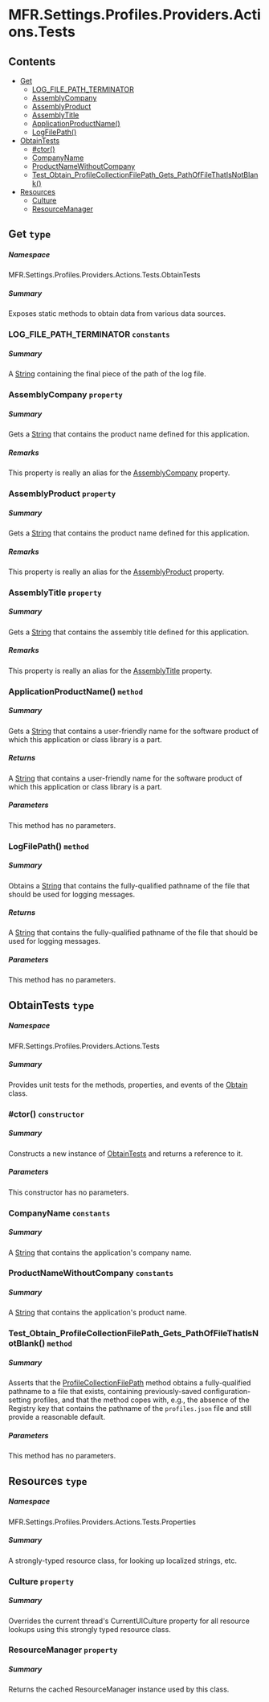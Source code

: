 <a name='assembly'></a>
# MFR.Settings.Profiles.Providers.Actions.Tests

## Contents

- [Get](#T-MFR-Settings-Profiles-Providers-Actions-Tests-ObtainTests-Get 'MFR.Settings.Profiles.Providers.Actions.Tests.ObtainTests.Get')
  - [LOG_FILE_PATH_TERMINATOR](#F-MFR-Settings-Profiles-Providers-Actions-Tests-ObtainTests-Get-LOG_FILE_PATH_TERMINATOR 'MFR.Settings.Profiles.Providers.Actions.Tests.ObtainTests.Get.LOG_FILE_PATH_TERMINATOR')
  - [AssemblyCompany](#P-MFR-Settings-Profiles-Providers-Actions-Tests-ObtainTests-Get-AssemblyCompany 'MFR.Settings.Profiles.Providers.Actions.Tests.ObtainTests.Get.AssemblyCompany')
  - [AssemblyProduct](#P-MFR-Settings-Profiles-Providers-Actions-Tests-ObtainTests-Get-AssemblyProduct 'MFR.Settings.Profiles.Providers.Actions.Tests.ObtainTests.Get.AssemblyProduct')
  - [AssemblyTitle](#P-MFR-Settings-Profiles-Providers-Actions-Tests-ObtainTests-Get-AssemblyTitle 'MFR.Settings.Profiles.Providers.Actions.Tests.ObtainTests.Get.AssemblyTitle')
  - [ApplicationProductName()](#M-MFR-Settings-Profiles-Providers-Actions-Tests-ObtainTests-Get-ApplicationProductName 'MFR.Settings.Profiles.Providers.Actions.Tests.ObtainTests.Get.ApplicationProductName')
  - [LogFilePath()](#M-MFR-Settings-Profiles-Providers-Actions-Tests-ObtainTests-Get-LogFilePath 'MFR.Settings.Profiles.Providers.Actions.Tests.ObtainTests.Get.LogFilePath')
- [ObtainTests](#T-MFR-Settings-Profiles-Providers-Actions-Tests-ObtainTests 'MFR.Settings.Profiles.Providers.Actions.Tests.ObtainTests')
  - [#ctor()](#M-MFR-Settings-Profiles-Providers-Actions-Tests-ObtainTests-#ctor 'MFR.Settings.Profiles.Providers.Actions.Tests.ObtainTests.#ctor')
  - [CompanyName](#F-MFR-Settings-Profiles-Providers-Actions-Tests-ObtainTests-CompanyName 'MFR.Settings.Profiles.Providers.Actions.Tests.ObtainTests.CompanyName')
  - [ProductNameWithoutCompany](#F-MFR-Settings-Profiles-Providers-Actions-Tests-ObtainTests-ProductNameWithoutCompany 'MFR.Settings.Profiles.Providers.Actions.Tests.ObtainTests.ProductNameWithoutCompany')
  - [Test_Obtain_ProfileCollectionFilePath_Gets_PathOfFileThatIsNotBlank()](#M-MFR-Settings-Profiles-Providers-Actions-Tests-ObtainTests-Test_Obtain_ProfileCollectionFilePath_Gets_PathOfFileThatIsNotBlank 'MFR.Settings.Profiles.Providers.Actions.Tests.ObtainTests.Test_Obtain_ProfileCollectionFilePath_Gets_PathOfFileThatIsNotBlank')
- [Resources](#T-MFR-Settings-Profiles-Providers-Actions-Tests-Properties-Resources 'MFR.Settings.Profiles.Providers.Actions.Tests.Properties.Resources')
  - [Culture](#P-MFR-Settings-Profiles-Providers-Actions-Tests-Properties-Resources-Culture 'MFR.Settings.Profiles.Providers.Actions.Tests.Properties.Resources.Culture')
  - [ResourceManager](#P-MFR-Settings-Profiles-Providers-Actions-Tests-Properties-Resources-ResourceManager 'MFR.Settings.Profiles.Providers.Actions.Tests.Properties.Resources.ResourceManager')

<a name='T-MFR-Settings-Profiles-Providers-Actions-Tests-ObtainTests-Get'></a>
## Get `type`

##### Namespace

MFR.Settings.Profiles.Providers.Actions.Tests.ObtainTests

##### Summary

Exposes static methods to obtain data from various data sources.

<a name='F-MFR-Settings-Profiles-Providers-Actions-Tests-ObtainTests-Get-LOG_FILE_PATH_TERMINATOR'></a>
### LOG_FILE_PATH_TERMINATOR `constants`

##### Summary

A [String](http://msdn.microsoft.com/query/dev14.query?appId=Dev14IDEF1&l=EN-US&k=k:System.String 'System.String') containing the final piece of the path of the
log file.

<a name='P-MFR-Settings-Profiles-Providers-Actions-Tests-ObtainTests-Get-AssemblyCompany'></a>
### AssemblyCompany `property`

##### Summary

Gets a [String](http://msdn.microsoft.com/query/dev14.query?appId=Dev14IDEF1&l=EN-US&k=k:System.String 'System.String') that contains the product name defined
for this application.

##### Remarks

This property is really an alias for the
[AssemblyCompany](#P-AssemblyMetadata-AssemblyCompany 'AssemblyMetadata.AssemblyCompany') property.

<a name='P-MFR-Settings-Profiles-Providers-Actions-Tests-ObtainTests-Get-AssemblyProduct'></a>
### AssemblyProduct `property`

##### Summary

Gets a [String](http://msdn.microsoft.com/query/dev14.query?appId=Dev14IDEF1&l=EN-US&k=k:System.String 'System.String') that contains the product name defined
for this application.

##### Remarks

This property is really an alias for the
[AssemblyProduct](#P-AssemblyMetadata-AssemblyProduct 'AssemblyMetadata.AssemblyProduct') property.

<a name='P-MFR-Settings-Profiles-Providers-Actions-Tests-ObtainTests-Get-AssemblyTitle'></a>
### AssemblyTitle `property`

##### Summary

Gets a [String](http://msdn.microsoft.com/query/dev14.query?appId=Dev14IDEF1&l=EN-US&k=k:System.String 'System.String') that contains the assembly title defined
for this application.

##### Remarks

This property is really an alias for the
[AssemblyTitle](#P-AssemblyMetadata-AssemblyTitle 'AssemblyMetadata.AssemblyTitle') property.

<a name='M-MFR-Settings-Profiles-Providers-Actions-Tests-ObtainTests-Get-ApplicationProductName'></a>
### ApplicationProductName() `method`

##### Summary

Gets a [String](http://msdn.microsoft.com/query/dev14.query?appId=Dev14IDEF1&l=EN-US&k=k:System.String 'System.String') that contains a user-friendly name for
the software product of which this application or class library is a part.

##### Returns

A [String](http://msdn.microsoft.com/query/dev14.query?appId=Dev14IDEF1&l=EN-US&k=k:System.String 'System.String') that contains a user-friendly name
for the software product of which this application or class library is a part.

##### Parameters

This method has no parameters.

<a name='M-MFR-Settings-Profiles-Providers-Actions-Tests-ObtainTests-Get-LogFilePath'></a>
### LogFilePath() `method`

##### Summary

Obtains a [String](http://msdn.microsoft.com/query/dev14.query?appId=Dev14IDEF1&l=EN-US&k=k:System.String 'System.String') that contains the fully-qualified
pathname of the file that should be used for logging messages.

##### Returns

A [String](http://msdn.microsoft.com/query/dev14.query?appId=Dev14IDEF1&l=EN-US&k=k:System.String 'System.String') that contains the fully-qualified
pathname of the file that should be used for logging messages.

##### Parameters

This method has no parameters.

<a name='T-MFR-Settings-Profiles-Providers-Actions-Tests-ObtainTests'></a>
## ObtainTests `type`

##### Namespace

MFR.Settings.Profiles.Providers.Actions.Tests

##### Summary

Provides unit tests for the methods, properties, and events of the
[Obtain](#T-MFR-Settings-Profiles-Providers-Actions-Obtain 'MFR.Settings.Profiles.Providers.Actions.Obtain') class.

<a name='M-MFR-Settings-Profiles-Providers-Actions-Tests-ObtainTests-#ctor'></a>
### #ctor() `constructor`

##### Summary

Constructs a new instance of
[ObtainTests](#T-MFR-Settings-Profiles-Providers-Actions-Tests-ObtainTests 'MFR.Settings.Profiles.Providers.Actions.Tests.ObtainTests') and
returns a reference to it.

##### Parameters

This constructor has no parameters.

<a name='F-MFR-Settings-Profiles-Providers-Actions-Tests-ObtainTests-CompanyName'></a>
### CompanyName `constants`

##### Summary

A [String](http://msdn.microsoft.com/query/dev14.query?appId=Dev14IDEF1&l=EN-US&k=k:System.String 'System.String') that contains the application's company name.

<a name='F-MFR-Settings-Profiles-Providers-Actions-Tests-ObtainTests-ProductNameWithoutCompany'></a>
### ProductNameWithoutCompany `constants`

##### Summary

A [String](http://msdn.microsoft.com/query/dev14.query?appId=Dev14IDEF1&l=EN-US&k=k:System.String 'System.String') that contains the application's product name.

<a name='M-MFR-Settings-Profiles-Providers-Actions-Tests-ObtainTests-Test_Obtain_ProfileCollectionFilePath_Gets_PathOfFileThatIsNotBlank'></a>
### Test_Obtain_ProfileCollectionFilePath_Gets_PathOfFileThatIsNotBlank() `method`

##### Summary

Asserts that the
[ProfileCollectionFilePath](#M-MFR-Settings-Profiles-Providers-Actions-Obtain-ProfileCollectionFilePath 'MFR.Settings.Profiles.Providers.Actions.Obtain.ProfileCollectionFilePath')
method obtains a fully-qualified pathname to a file that exists, containing
previously-saved configuration-setting profiles, and that the method copes
with, e.g., the absence of the Registry key that contains the pathname of the
`profiles.json` file and still provide a reasonable default.

##### Parameters

This method has no parameters.

<a name='T-MFR-Settings-Profiles-Providers-Actions-Tests-Properties-Resources'></a>
## Resources `type`

##### Namespace

MFR.Settings.Profiles.Providers.Actions.Tests.Properties

##### Summary

A strongly-typed resource class, for looking up localized strings, etc.

<a name='P-MFR-Settings-Profiles-Providers-Actions-Tests-Properties-Resources-Culture'></a>
### Culture `property`

##### Summary

Overrides the current thread's CurrentUICulture property for all
  resource lookups using this strongly typed resource class.

<a name='P-MFR-Settings-Profiles-Providers-Actions-Tests-Properties-Resources-ResourceManager'></a>
### ResourceManager `property`

##### Summary

Returns the cached ResourceManager instance used by this class.
